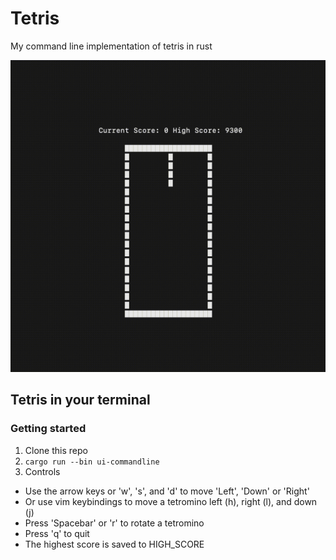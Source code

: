 # Tetris
My command line implementation of tetris in rust

![Tetris](images/game5.gif)

## Tetris in your terminal
### Getting started
1. Clone this repo
2. `cargo run --bin ui-commandline`
3. Controls 
  * Use the arrow keys or 'w', 's', and 'd' to move 'Left', 'Down' or 'Right'
  * Or use vim keybindings to move a tetromino left (h), right (l), and down (j)
  * Press 'Spacebar' or 'r' to rotate a tetromino
  * Press 'q' to quit
  * The highest score is saved to HIGH_SCORE